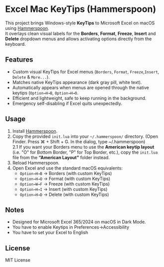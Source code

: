 # Excel Mac KeyTips (Hammerspoon)

This project brings Windows-style **KeyTips** to Microsoft Excel on macOS using [Hammerspoon](https://www.hammerspoon.org/).  
It overlays clean visual labels for the **Borders**, **Format**, **Freeze**, **Insert** and **Delete** dropdown menus and allows activating options directly from the keyboard.

## Features
- Custom visual KeyTips for Excel menus (`Borders`, `Format`, `Freeze`,`Insert`, `Delete` & `More...`).
- Matches native KeyTips appearance (dark gray pill, white text).
- Automatically appears when menus are opened through the native keytips (`Option→H→B`, `Option→H→O`.
- Efficient and lightweight, safe to keep running in the background.
- Emergency self-disabling if Excel quits unexpectedly.

## Usage
1. Install [Hammerspoon](https://www.hammerspoon.org/).   
2. Copy the provided `init.lua` into your `~/.hammerspoon/` directory. (Open Finder. Press ⌘ + Shift + G. In the dialog, type ~/.hammerspoon)   
   2.1 If you want your Borders menu to use the **American keytip layout** (i.e. "O" for Bottom Border, "P" for Top Border, etc.), copy the `init.lua` file from the **“American Layout”** folder instead.
3. Reload Hammerspoon.
4. Open Excel and use the standard macOS equivalents:
   - `Option→H→B` → Borders (with custom KeyTips)
   - `Option→H→O` → Format (with custom KeyTips)
   - `Option→W→F` → Freeze (with custom KeyTips)
   - `Option→H→I` → Insert (with custom KeyTips)
   - `Option→H→D` → Delete (with custom KeyTips)

## Notes
- Designed for Microsoft Excel 365/2024 on macOS in Dark Mode.
- You have to enable Keytips in Preferences→Accessibility
- You have to set your Excel to English

## License
MIT License

